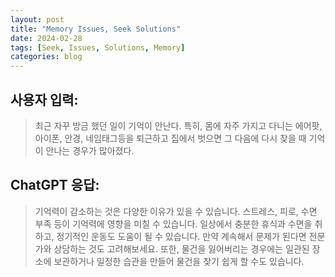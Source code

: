 ```yaml
---
layout: post
title: "Memory Issues, Seek Solutions"
date: 2024-02-28
tags: [Seek, Issues, Solutions, Memory]
categories: blog
---
```


## 사용자 입력:
> 최근 자꾸 방금 했던 일이 기억이 안난다. 특히, 몸에 자주 가지고 다니는 에어팟, 아이폰, 안경, 네임태그등을 퇴근하고 집에서 벗으면 그 다음에 다시 찾을 때 기억이 안나는 경우가 많아졌다.

## ChatGPT 응답:
> 기억력이 감소하는 것은 다양한 이유가 있을 수 있습니다. 스트레스, 피로, 수면 부족 등이 기억력에 영향을 미칠 수 있습니다. 일상에서 충분한 휴식과 수면을 취하고, 정기적인 운동도 도움이 될 수 있습니다. 만약 계속해서 문제가 된다면 전문가와 상담하는 것도 고려해보세요. 또한, 물건을 잃어버리는 경우에는 일관된 장소에 보관하거나 일정한 습관을 만들어 물건을 찾기 쉽게 할 수도 있습니다.

